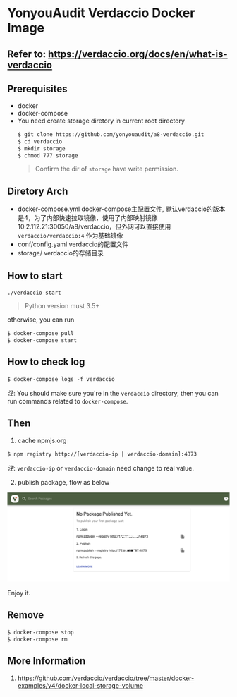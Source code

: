 # YonyouAudit Verdaccio Docker Image

## Refer to: https://verdaccio.org/docs/en/what-is-verdaccio


## Prerequisites
* docker
* docker-compose
* You need create storage diretory in current root directory
  ```
  $ git clone https://github.com/yonyouaudit/a8-verdaccio.git
  $ cd verdaccio
  $ mkdir storage
  $ chmod 777 storage
  ```
  > Confirm the dir of `storage` have write permission.

## Diretory Arch
* docker-compose.yml   docker-compose主配置文件, 默认verdaccio的版本是4，为了内部快速拉取镜像，使用了内部映射镜像 10.2.112.21:30050/a8/verdaccio，但外网可以直接使用 `verdaccio/verdaccio:4` 作为基础镜像
* conf/config.yaml     verdaccio的配置文件
* storage/  verdaccio的存储目录

## How to start

```
./verdaccio-start
```
> Python version must 3.5+

otherwise, you can run

```
$ docker-compose pull
$ docker-compose start
```

## How to check log

```
$ docker-compose logs -f verdaccio
```

_注_: You should make sure you're in the `verdaccio` directory, then you can run commands related to `docker-compose`.

## Then
1. cache npmjs.org
```
$ npm registry http://[verdaccio-ip | verdaccio-domain]:4873
```
_注_: `verdaccio-ip` or `verdaccio-domain` need change to real value. 


2. publish package, flow as below

![Image](images/verdaccio-publish.png)

Enjoy it.

## Remove

```
$ docker-compose stop
$ docker-compose rm
```

## More Information
1. https://github.com/verdaccio/verdaccio/tree/master/docker-examples/v4/docker-local-storage-volume

